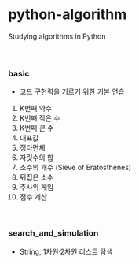 # python-algorithm
 Studying algorithms in Python<br><br><br>

### basic
- 코드 구현력을 기르기 위한 기본 연습
1) K번째 약수
2) K번째 작은 수
3) K번째 큰 수
4) 대표값
5) 정다면체
6) 자릿수의 합
7) 소수의 개수 (Sieve of Eratosthenes)
8) 뒤집은 소수
9) 주사위 게임
10) 점수 계산
<br>

### search_and_simulation
- String, 1차원·2차원 리스트 탐색

